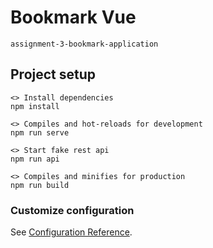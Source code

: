# Bookmark Vue

`assignment-3-bookmark-application`

## Project setup

```
<> Install dependencies
npm install

<> Compiles and hot-reloads for development
npm run serve

<> Start fake rest api
npm run api

<> Compiles and minifies for production
npm run build

```

### Customize configuration

See [Configuration Reference](https://cli.vuejs.org/config/).

